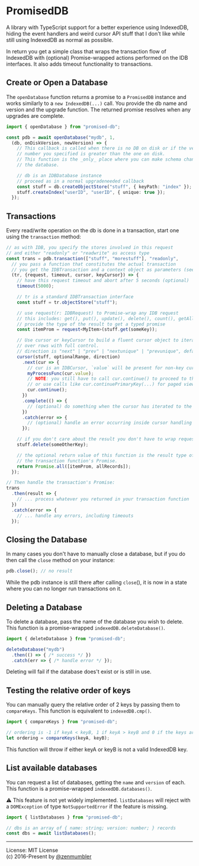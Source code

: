 PromisedDB
==========
A library with TypeScript support for a better experience using IndexedDB, hiding
the event handlers and weird cursor API stuff that I don't like while still using
IndexedDB as normal as possible.

In return you get a simple class that wraps the transaction flow of IndexedDB with
(optional) Promise-wrapped actions performed on the IDB interfaces. It also adds
timeout functionality to transactions.

Create or Open a Database
-------------------------
The `openDatabase` function returns a promise to a `PromisedDB` instance and works
similarly to a `new IndexedDB(...)` call. You provide the db name and version and the
upgrade function. The returned promise resolves when any upgrades are complete.

```typescript
import { openDatabase } from "promised-db";

const pdb = await openDatabase("mydb", 1,
  (db, onDiskVersion, newVersion) => {
    // This callback is called when there is no DB on disk or if the version
    // number you specified is greater than the one on disk.
    // This function is the _only_ place where you can make schema changes to
    // the database.

    // db is an IDBDatabase instance
    // proceed as in a normal upgradeneeded callback
    const stuff = db.createObjectStore("stuff", { keyPath: "index" });
    stuff.createIndex("userID", "userID", { unique: true });
  });
```

Transactions
------------
Every read/write operation on the db is done in a transaction, start one using the
`transaction` method:

```typescript
// as with IDB, you specify the stores involved in this request
// and either "readonly" or "readwrite" as access type
const trans = pdb.transaction(["stuff", "morestuff"], "readonly",
  // you pass a function that constitutes the actual transaction
  // you get the IDBTransaction and a context object as parameters (see doc below)
  (tr, {request, timeout, cursor, keyCursor}) => {
    // have this request timeout and abort after 5 seconds (optional)
    timeout(5000);

    // tr is a standard IDBTransaction interface
    const stuff = tr.objectStore("stuff");

    // use request(r: IDBRequest) to Promise-wrap any IDB request
    // this includes: get(), put(), update(), delete(), count(), getAll(), getAllKeys(), etc.
    // provide the type of the result to get a typed promise
    const itemProm = request<MyItem>(stuff.get(someKey));

    // Use cursor or keyCursor to build a fluent cursor object to iterate
    // over rows with full control.
    // direction is "next" | "prev" | "nextunique" | "prevunique", default "next"
    cursor(stuff, optionalRange, direction)
      .next(cur => {
        // cur is an IDBCursor, `value` will be present for non-key cursors
        myProcessFunc(cur.value);
        // NOTE: you still have to call cur.continue() to proceed to the next record
        // or use calls like cur.continuePrimaryKey(...) for paged views etc.
        cur.continue();
      })
      .complete(() => {
        // (optional) do something when the cursor has iterated to the end of the range
      })
      .catch(error => {
        // (optional) handle an error occurring inside cursor handling
      });

    // if you don't care about the result you don't have to wrap requests
    stuff.delete(someOtherKey);

    // the optional return value of this function is the result type of
    // the transaction function's Promise.
    return Promise.all([itemProm, allRecords]);
  });

// Then handle the transaction's Promise:
trans
  .then(result => {
    // ... process whatever you returned in your transaction function
  })
  .catch(error => {
    // ... handle any errors, including timeouts
  });
```

Closing the Database
--------------------
In many cases you don't have to manually close a database, but if you do then
call the `close` method on your instance:

```typescript
pdb.close(); // no result
```

While the pdb instance is still there after calling `close`(),
it is now in a state where you can no longer run transactions on it.

Deleting a Database
-------------------
To delete a database, pass the name of the database you wish to delete.
This function is a promise-wrapped `indexedDB.deleteDatabase()`.

```typescript
import { deleteDatabase } from "promised-db";

deleteDatabase("mydb")
  .then(() => { /* success */ })
  .catch(err => { /* handle error */ });
```

Deleting will fail if the database does't exist or is still in use.

Testing the relative order of keys
----------------------------------
You can manually query the relative order of 2 keys by passing them
to `compareKeys`. This function is equivalent to `indexedDB.cmp()`.

```typescript
import { compareKeys } from "promised-db";

// ordering is -1 if keyA < keyB, 1 if keyA > keyB and 0 if the keys are equal
let ordering = compareKeys(keyA, keyB);
```

This function will throw if either keyA or keyB is not a valid IndexedDB key.

List available databases
------------------------
You can request a list of databases, getting the `name` and `version` of each.
This function is a promise-wrapped `indexedDB.databases()`.

⚠️ This feature is not yet widely implemented. `listDatabases` will reject with a
`DOMException` of type `NotSupportedError` if the feature is missing.

```typescript
import { listDatabases } from "promised-db";

// dbs is an array of { name: string; version: number; } records
const dbs = await listDatabases();
```

---

License: MIT License<br>
(c) 2016-Present by [@zenmumbler](https://twitter.com/zenmumbler)
